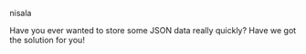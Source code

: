 nisala

Have you ever wanted to store some JSON data really quickly? Have we got the solution for you!
